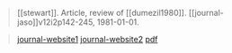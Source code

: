 > [[stewart]]. Article, review of [[dumezil1980]]. [[journal-jaso]]v12i2p142-245, 1981-01-01.

> [journal-website1](https://www.anthro.ox.ac.uk/sites/default/files/anthro/documents/media/jaso12_2_1981_br.pdf)
> [journal-website2](https://www.anthro.ox.ac.uk/jaso-1980-1985)
> [pdf](a/stewart1981.pdf)